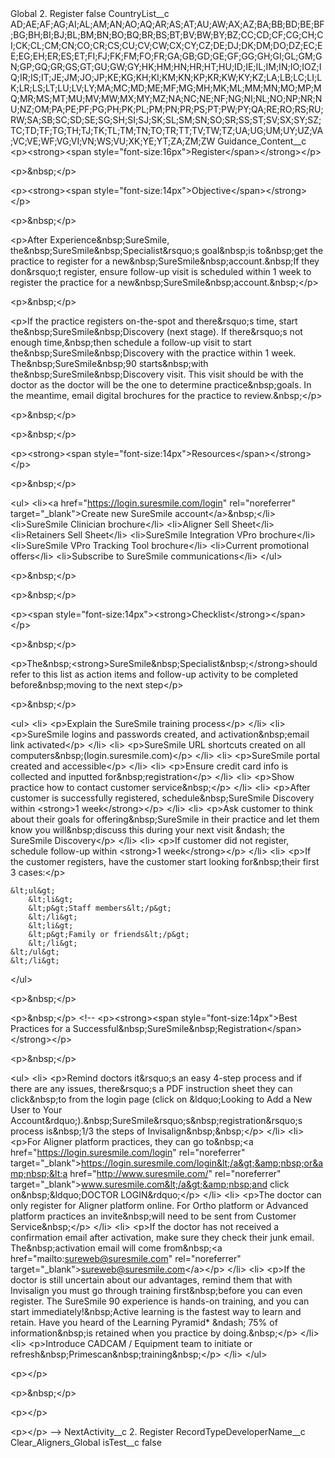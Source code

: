 <?xml version="1.0" encoding="UTF-8"?>
<CustomMetadata xmlns="http://soap.sforce.com/2006/04/metadata" xmlns:xsi="http://www.w3.org/2001/XMLSchema-instance" xmlns:xsd="http://www.w3.org/2001/XMLSchema">
    <label>Global 2. Register</label>
    <protected>false</protected>
    <values>
        <field>CountryList__c</field>
        <value xsi:type="xsd:string">AD;AE;AF;AG;AI;AL;AM;AN;AO;AQ;AR;AS;AT;AU;AW;AX;AZ;BA;BB;BD;BE;BF;BG;BH;BI;BJ;BL;BM;BN;BO;BQ;BR;BS;BT;BV;BW;BY;BZ;CC;CD;CF;CG;CH;CI;CK;CL;CM;CN;CO;CR;CS;CU;CV;CW;CX;CY;CZ;DE;DJ;DK;DM;DO;DZ;EC;EE;EG;EH;ER;ES;ET;FI;FJ;FK;FM;FO;FR;GA;GB;GD;GE;GF;GG;GH;GI;GL;GM;GN;GP;GQ;GR;GS;GT;GU;GW;GY;HK;HM;HN;HR;HT;HU;ID;IE;IL;IM;IN;IO;IOZ;IQ;IR;IS;IT;JE;JM;JO;JP;KE;KG;KH;KI;KM;KN;KP;KR;KW;KY;KZ;LA;LB;LC;LI;LK;LR;LS;LT;LU;LV;LY;MA;MC;MD;ME;MF;MG;MH;MK;ML;MM;MN;MO;MP;MQ;MR;MS;MT;MU;MV;MW;MX;MY;MZ;NA;NC;NE;NF;NG;NI;NL;NO;NP;NR;NU;NZ;OM;PA;PE;PF;PG;PH;PK;PL;PM;PN;PR;PS;PT;PW;PY;QA;RE;RO;RS;RU;RW;SA;SB;SC;SD;SE;SG;SH;SI;SJ;SK;SL;SM;SN;SO;SR;SS;ST;SV;SX;SY;SZ;TC;TD;TF;TG;TH;TJ;TK;TL;TM;TN;TO;TR;TT;TV;TW;TZ;UA;UG;UM;UY;UZ;VA;VC;VE;WF;VG;VI;VN;WS;VU;XK;YE;YT;ZA;ZM;ZW</value>
    </values>
    <values>
        <field>Guidance_Content__c</field>
        <value xsi:type="xsd:string">&lt;p&gt;&lt;strong&gt;&lt;span style=&quot;font-size:16px&quot;&gt;Register&lt;/span&gt;&lt;/strong&gt;​&lt;/p&gt;

&lt;p&gt;&amp;nbsp;&lt;/p&gt;

&lt;p&gt;&lt;strong&gt;&lt;span style=&quot;font-size:14px&quot;&gt;Objective&lt;/span&gt;&lt;/strong&gt;&lt;/p&gt;

&lt;p&gt;&amp;nbsp;&lt;/p&gt;

&lt;p&gt;After Experience&amp;nbsp;SureSmile, the&amp;nbsp;SureSmile&amp;nbsp;Specialist&amp;rsquo;s goal&amp;nbsp;is to&amp;nbsp;get the practice to register for a new&amp;nbsp;SureSmile&amp;nbsp;account.&amp;nbsp;If they don&amp;rsquo;t register, ensure follow-up visit is scheduled within 1 week to register the practice for a new&amp;nbsp;SureSmile&amp;nbsp;account.&amp;nbsp;​&lt;/p&gt;

&lt;p&gt;&amp;nbsp;&lt;/p&gt;

&lt;p&gt;If the practice registers on-the-spot and there&amp;rsquo;s time, start the&amp;nbsp;SureSmile&amp;nbsp;Discovery (next stage). If there&amp;rsquo;s not enough time,&amp;nbsp;then schedule a follow-up visit to start the&amp;nbsp;SureSmile&amp;nbsp;Discovery with the practice within 1 week. The&amp;nbsp;SureSmile&amp;nbsp;90 starts&amp;nbsp;with the&amp;nbsp;SureSmile&amp;nbsp;Discovery visit. This visit should be with the doctor as the doctor will be the one to determine practice&amp;nbsp;goals. In the meantime, email digital brochures for the practice to review.&amp;nbsp;​&lt;/p&gt;

&lt;p&gt;&amp;nbsp;&lt;/p&gt;

&lt;p&gt;&amp;nbsp;&lt;/p&gt;

&lt;p&gt;&lt;strong&gt;&lt;span style=&quot;font-size:14px&quot;&gt;Resources&lt;/span&gt;&lt;/strong&gt;​&lt;/p&gt;

&lt;p&gt;&amp;nbsp;&lt;/p&gt;

&lt;ul&gt;
	&lt;li&gt;&lt;a href=&quot;https://login.suresmile.com/login&quot; rel=&quot;noreferrer&quot; target=&quot;_blank&quot;&gt;Create new SureSmile account&lt;/a&gt;&amp;nbsp;​&lt;/li&gt;
	&lt;li&gt;SureSmile Clinician brochure​&lt;/li&gt;
	&lt;li&gt;Aligner Sell Sheet​&lt;/li&gt;
	&lt;li&gt;Retainers Sell Sheet​&lt;/li&gt;
	&lt;li&gt;SureSmile Integration VPro brochure​&lt;/li&gt;
	&lt;li&gt;SureSmile VPro Tracking Tool brochure​&lt;/li&gt;
	&lt;li&gt;Current promotional offers​&lt;/li&gt;
	&lt;li&gt;Subscribe to SureSmile communications​&lt;/li&gt;
&lt;/ul&gt;

&lt;p&gt;&amp;nbsp;&lt;/p&gt;

&lt;p&gt;&amp;nbsp;&lt;/p&gt;

&lt;p&gt;&lt;span style=&quot;font-size:14px&quot;&gt;&lt;strong&gt;Checklist&lt;/strong&gt;&lt;/span&gt;&lt;/p&gt;

&lt;p&gt;&amp;nbsp;&lt;/p&gt;

&lt;p&gt;The&amp;nbsp;&lt;strong&gt;SureSmile&amp;nbsp;Specialist&amp;nbsp;&lt;/strong&gt;should refer to this list as action items and follow-up activity to be completed before&amp;nbsp;moving to the next step​&lt;/p&gt;

&lt;p&gt;&amp;nbsp;&lt;/p&gt;

&lt;ul&gt;
	&lt;li&gt;
	&lt;p&gt;Explain the SureSmile training process​&lt;/p&gt;
	&lt;/li&gt;
	&lt;li&gt;
	&lt;p&gt;SureSmile logins and passwords created, and activation&amp;nbsp;email link activated​&lt;/p&gt;
	&lt;/li&gt;
	&lt;li&gt;
	&lt;p&gt;SureSmile URL shortcuts created on all computers&amp;nbsp;(login.suresmile.com)​&lt;/p&gt;
	&lt;/li&gt;
	&lt;li&gt;
	&lt;p&gt;SureSmile portal created and accessible​&lt;/p&gt;
	&lt;/li&gt;
	&lt;li&gt;
	&lt;p&gt;Ensure credit card info is collected and inputted for&amp;nbsp;registration​&lt;/p&gt;
	&lt;/li&gt;
	&lt;li&gt;
	&lt;p&gt;Show practice how to contact customer service&amp;nbsp;​&lt;/p&gt;
	&lt;/li&gt;
	&lt;li&gt;
	&lt;p&gt;After customer is successfully registered, schedule&amp;nbsp;SureSmile Discovery within &lt;strong&gt;1 week​&lt;/strong&gt;&lt;/p&gt;
	&lt;/li&gt;
	&lt;li&gt;
	&lt;p&gt;Ask customer to think about their goals for offering&amp;nbsp;SureSmile in their practice and let them know you will&amp;nbsp;discuss this during your next visit &amp;ndash; the SureSmile Discovery​&lt;/p&gt;
	&lt;/li&gt;
	&lt;li&gt;
	&lt;p&gt;If customer did not register, schedule follow-up within &lt;strong&gt;1 week​&lt;/strong&gt;&lt;/p&gt;
	&lt;/li&gt;
	&lt;li&gt;
	&lt;p&gt;If the customer registers, have the customer start looking for&amp;nbsp;their first 3 cases:​&lt;/p&gt;

	&lt;ul&gt;
		&lt;li&gt;
		&lt;p&gt;Staff members​&lt;/p&gt;
		&lt;/li&gt;
		&lt;li&gt;
		&lt;p&gt;Family or friends​&lt;/p&gt;
		&lt;/li&gt;
	&lt;/ul&gt;
	&lt;/li&gt;
&lt;/ul&gt;

&lt;p&gt;&amp;nbsp;&lt;/p&gt;

&lt;p&gt;&amp;nbsp;&lt;/p&gt;
&lt;!-- &lt;p&gt;&lt;strong&gt;&lt;span style=&quot;font-size:14px&quot;&gt;Best Practices for a Successful&amp;nbsp;SureSmile&amp;nbsp;Registration​​&lt;/span&gt;&lt;/strong&gt;&lt;/p&gt;

&lt;p&gt;&amp;nbsp;&lt;/p&gt;

&lt;ul&gt;
&lt;li&gt;
&lt;p&gt;Remind doctors it&amp;rsquo;s an easy 4-step process and if there are any issues, there&amp;rsquo;s a PDF instruction sheet they can click&amp;nbsp;to from the login page (click on &amp;ldquo;Looking to Add a New User to Your Account&amp;rdquo;).&amp;nbsp;SureSmile&amp;rsquo;s&amp;nbsp;registration&amp;rsquo;s process is&amp;nbsp;1/3 the steps of Invisalign&amp;nbsp;&amp;nbsp;​&lt;/p&gt;
&lt;/li&gt;
&lt;li&gt;
&lt;p&gt;For Aligner platform practices, they can go to&amp;nbsp;&lt;a href=&quot;https://login.suresmile.com/login&quot; rel=&quot;noreferrer&quot; target=&quot;_blank&quot;&gt;https://login.suresmile.com/login&lt;/a&gt;&amp;nbsp;or&amp;nbsp;&lt;a href=&quot;http://www.suresmile.com/&quot; rel=&quot;noreferrer&quot; target=&quot;_blank&quot;&gt;www.suresmile.com&lt;/a&gt;&amp;nbsp;and click on&amp;nbsp;&amp;ldquo;DOCTOR LOGIN&amp;rdquo;​&lt;/p&gt;
&lt;/li&gt;
&lt;li&gt;
&lt;p&gt;The doctor can only register for Aligner platform online. For Ortho platform or Advanced platform practices an invite&amp;nbsp;will need to be sent from Customer Service&amp;nbsp;​&lt;/p&gt;
&lt;/li&gt;
&lt;li&gt;
&lt;p&gt;If the doctor has not received a confirmation email after activation, make sure they check their junk email. The&amp;nbsp;activation email will come from&amp;nbsp;&lt;a href=&quot;mailto:sureweb@suresmile.com&quot; rel=&quot;noreferrer&quot; target=&quot;_blank&quot;&gt;sureweb@suresmile.com&lt;/a&gt;​&lt;/p&gt;
&lt;/li&gt;
&lt;li&gt;
&lt;p&gt;If the doctor is still uncertain about our advantages, remind them that with Invisalign you must go through training first&amp;nbsp;before you can even register. The SureSmile 90 experience is hands-on training, and you can start immediately!&amp;nbsp;Active learning is the fastest way to learn and retain. Have you heard of the Learning Pyramid* &amp;ndash; 75% of information&amp;nbsp;is retained when you practice by doing.&amp;nbsp;​&lt;/p&gt;
&lt;/li&gt;
&lt;li&gt;
&lt;p&gt;Introduce CADCAM / Equipment team to initiate or refresh&amp;nbsp;Primescan&amp;nbsp;training&amp;nbsp;​&lt;/p&gt;
&lt;/li&gt;
&lt;/ul&gt;

&lt;p&gt;​&lt;/p&gt;

&lt;p&gt;&amp;nbsp;​&lt;/p&gt;

&lt;p&gt;​&lt;/p&gt;

&lt;p&gt;​&lt;/p&gt; --&gt;</value>
    </values>
    <values>
        <field>NextActivity__c</field>
        <value xsi:type="xsd:string">2. Register</value>
    </values>
    <values>
        <field>RecordTypeDeveloperName__c</field>
        <value xsi:type="xsd:string">Clear_Aligners_Global</value>
    </values>
    <values>
        <field>isTest__c</field>
        <value xsi:type="xsd:boolean">false</value>
    </values>
</CustomMetadata>
